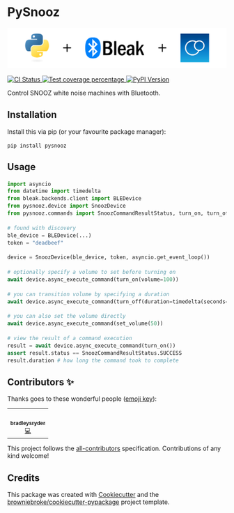 # PySnooz

<p align="center">
  <img src="header.svg" alt="Python Language + Bleak API + SNOOZ White Noise Machine" />
</p>

<p>
  <a href="https://github.com/AustinBrunkhorst/pysnooz/actions?query=workflow%3ACI">
    <img src="https://img.shields.io/github/workflow/status/AustinBrunkhorst/pysnooz/CI/main?label=build&logo=github&style=flat&colorA=000000&colorB=000000" alt="CI Status" >
  </a>
  <a href="https://codecov.io/gh/AustinBrunkhorst/pysnooz">
    <img src="https://img.shields.io/codecov/c/github/AustinBrunkhorst/pysnooz.svg?logo=codecov&logoColor=fff&style=flat&colorA=000000&colorB=000000" alt="Test coverage percentage">
  </a>
  <a href="https://pypi.org/project/pysnooz/">
    <img src="https://img.shields.io/pypi/v/pysnooz.svg?logo=python&logoColor=fff&style=flat&colorA=000000&colorB=000000" alt="PyPI Version">
  </a>
</p>

Control SNOOZ white noise machines with Bluetooth.

## Installation

Install this via pip (or your favourite package manager):

`pip install pysnooz`

## Usage

```python
import asyncio
from datetime import timedelta
from bleak.backends.client import BLEDevice
from pysnooz.device import SnoozDevice
from pysnooz.commands import SnoozCommandResultStatus, turn_on, turn_off, set_volume

# found with discovery
ble_device = BLEDevice(...)
token = "deadbeef"

device = SnoozDevice(ble_device, token, asyncio.get_event_loop())

# optionally specify a volume to set before turning on
await device.async_execute_command(turn_on(volume=100))

# you can transition volume by specifying a duration
await device.async_execute_command(turn_off(duration=timedelta(seconds=10)))

# you can also set the volume directly
await device.async_execute_command(set_volume(50))

# view the result of a command execution
result = await device.async_execute_command(turn_on())
assert result.status == SnoozCommandResultStatus.SUCCESS
result.duration # how long the command took to complete
```

## Contributors ✨

Thanks goes to these wonderful people ([emoji key](https://allcontributors.org/docs/en/emoji-key)):

<!-- prettier-ignore-start -->
<!-- ALL-CONTRIBUTORS-LIST:START - Do not remove or modify this section -->
<!-- prettier-ignore-start -->
<!-- markdownlint-disable -->
<table>
  <tr>
    <td align="center"><a href="https://github.com/bradleysryder"><img src="https://avatars.githubusercontent.com/u/39577543?v=4?s=80" width="80px;" alt=""/><br /><sub><b>bradleysryder</b></sub></a><br /><a href="https://github.com/AustinBrunkhorst/pysnooz/commits?author=bradleysryder" title="Code">💻</a></td>
  </tr>
</table>

<!-- markdownlint-restore -->
<!-- prettier-ignore-end -->

<!-- ALL-CONTRIBUTORS-LIST:END -->
<!-- prettier-ignore-end -->

This project follows the [all-contributors](https://github.com/all-contributors/all-contributors) specification. Contributions of any kind welcome!

## Credits

This package was created with
[Cookiecutter](https://github.com/audreyr/cookiecutter) and the
[browniebroke/cookiecutter-pypackage](https://github.com/browniebroke/cookiecutter-pypackage)
project template.
